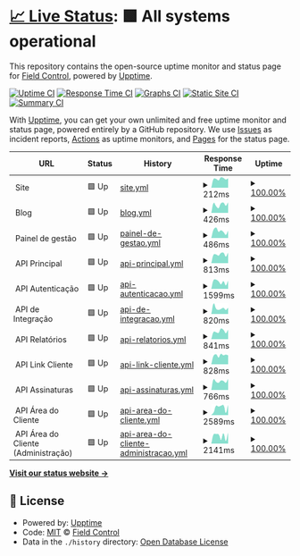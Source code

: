 # [📈 Live Status](https://status.fieldcontrol.com.br): <!--live status--> **🟩 All systems operational**

This repository contains the open-source uptime monitor and status page for [Field Control](https://fieldcontrol.com.br), powered by [Upptime](https://github.com/upptime/upptime).

[![Uptime CI](https://github.com/FieldControl/status/workflows/Uptime%20CI/badge.svg)](https://github.com/FieldControl/status/actions?query=workflow%3A%22Uptime+CI%22)
[![Response Time CI](https://github.com/FieldControl/status/workflows/Response%20Time%20CI/badge.svg)](https://github.com/FieldControl/status/actions?query=workflow%3A%22Response+Time+CI%22)
[![Graphs CI](https://github.com/FieldControl/status/workflows/Graphs%20CI/badge.svg)](https://github.com/FieldControl/status/actions?query=workflow%3A%22Graphs+CI%22)
[![Static Site CI](https://github.com/FieldControl/status/workflows/Static%20Site%20CI/badge.svg)](https://github.com/FieldControl/status/actions?query=workflow%3A%22Static+Site+CI%22)
[![Summary CI](https://github.com/FieldControl/status/workflows/Summary%20CI/badge.svg)](https://github.com/FieldControl/status/actions?query=workflow%3A%22Summary+CI%22)

With [Upptime](https://upptime.js.org), you can get your own unlimited and free uptime monitor and status page, powered entirely by a GitHub repository. We use [Issues](https://github.com/FieldControl/status/issues) as incident reports, [Actions](https://github.com/FieldControl/status/actions) as uptime monitors, and [Pages](https://status.fieldcontrol.com.br) for the status page.

<!--start: status pages-->
<!-- This summary is generated by Upptime (https://github.com/upptime/upptime) -->
<!-- Do not edit this manually, your changes will be overwritten -->
<!-- prettier-ignore -->
| URL | Status | History | Response Time | Uptime |
| --- | ------ | ------- | ------------- | ------ |
| <img alt="" src="https://app.fieldcontrol.com.br/favicon.ico" height="13"> Site | 🟩 Up | [site.yml](https://github.com/FieldControl/status/commits/HEAD/history/site.yml) | <details><summary><img alt="Response time graph" src="./graphs/site/response-time-week.png" height="20"> 212ms</summary><br><a href="https://status.fieldcontrol.com.br/history/site"><img alt="Response time 179" src="https://img.shields.io/endpoint?url=https%3A%2F%2Fraw.githubusercontent.com%2FFieldControl%2Fstatus%2FHEAD%2Fapi%2Fsite%2Fresponse-time.json"></a><br><a href="https://status.fieldcontrol.com.br/history/site"><img alt="24-hour response time 295" src="https://img.shields.io/endpoint?url=https%3A%2F%2Fraw.githubusercontent.com%2FFieldControl%2Fstatus%2FHEAD%2Fapi%2Fsite%2Fresponse-time-day.json"></a><br><a href="https://status.fieldcontrol.com.br/history/site"><img alt="7-day response time 212" src="https://img.shields.io/endpoint?url=https%3A%2F%2Fraw.githubusercontent.com%2FFieldControl%2Fstatus%2FHEAD%2Fapi%2Fsite%2Fresponse-time-week.json"></a><br><a href="https://status.fieldcontrol.com.br/history/site"><img alt="30-day response time 189" src="https://img.shields.io/endpoint?url=https%3A%2F%2Fraw.githubusercontent.com%2FFieldControl%2Fstatus%2FHEAD%2Fapi%2Fsite%2Fresponse-time-month.json"></a><br><a href="https://status.fieldcontrol.com.br/history/site"><img alt="1-year response time 177" src="https://img.shields.io/endpoint?url=https%3A%2F%2Fraw.githubusercontent.com%2FFieldControl%2Fstatus%2FHEAD%2Fapi%2Fsite%2Fresponse-time-year.json"></a></details> | <details><summary><a href="https://status.fieldcontrol.com.br/history/site">100.00%</a></summary><a href="https://status.fieldcontrol.com.br/history/site"><img alt="All-time uptime 100.00%" src="https://img.shields.io/endpoint?url=https%3A%2F%2Fraw.githubusercontent.com%2FFieldControl%2Fstatus%2FHEAD%2Fapi%2Fsite%2Fuptime.json"></a><br><a href="https://status.fieldcontrol.com.br/history/site"><img alt="24-hour uptime 100.00%" src="https://img.shields.io/endpoint?url=https%3A%2F%2Fraw.githubusercontent.com%2FFieldControl%2Fstatus%2FHEAD%2Fapi%2Fsite%2Fuptime-day.json"></a><br><a href="https://status.fieldcontrol.com.br/history/site"><img alt="7-day uptime 100.00%" src="https://img.shields.io/endpoint?url=https%3A%2F%2Fraw.githubusercontent.com%2FFieldControl%2Fstatus%2FHEAD%2Fapi%2Fsite%2Fuptime-week.json"></a><br><a href="https://status.fieldcontrol.com.br/history/site"><img alt="30-day uptime 100.00%" src="https://img.shields.io/endpoint?url=https%3A%2F%2Fraw.githubusercontent.com%2FFieldControl%2Fstatus%2FHEAD%2Fapi%2Fsite%2Fuptime-month.json"></a><br><a href="https://status.fieldcontrol.com.br/history/site"><img alt="1-year uptime 100.00%" src="https://img.shields.io/endpoint?url=https%3A%2F%2Fraw.githubusercontent.com%2FFieldControl%2Fstatus%2FHEAD%2Fapi%2Fsite%2Fuptime-year.json"></a></details>
| <img alt="" src="https://app.fieldcontrol.com.br/favicon.ico" height="13"> Blog | 🟩 Up | [blog.yml](https://github.com/FieldControl/status/commits/HEAD/history/blog.yml) | <details><summary><img alt="Response time graph" src="./graphs/blog/response-time-week.png" height="20"> 426ms</summary><br><a href="https://status.fieldcontrol.com.br/history/blog"><img alt="Response time 840" src="https://img.shields.io/endpoint?url=https%3A%2F%2Fraw.githubusercontent.com%2FFieldControl%2Fstatus%2FHEAD%2Fapi%2Fblog%2Fresponse-time.json"></a><br><a href="https://status.fieldcontrol.com.br/history/blog"><img alt="24-hour response time 852" src="https://img.shields.io/endpoint?url=https%3A%2F%2Fraw.githubusercontent.com%2FFieldControl%2Fstatus%2FHEAD%2Fapi%2Fblog%2Fresponse-time-day.json"></a><br><a href="https://status.fieldcontrol.com.br/history/blog"><img alt="7-day response time 426" src="https://img.shields.io/endpoint?url=https%3A%2F%2Fraw.githubusercontent.com%2FFieldControl%2Fstatus%2FHEAD%2Fapi%2Fblog%2Fresponse-time-week.json"></a><br><a href="https://status.fieldcontrol.com.br/history/blog"><img alt="30-day response time 814" src="https://img.shields.io/endpoint?url=https%3A%2F%2Fraw.githubusercontent.com%2FFieldControl%2Fstatus%2FHEAD%2Fapi%2Fblog%2Fresponse-time-month.json"></a><br><a href="https://status.fieldcontrol.com.br/history/blog"><img alt="1-year response time 878" src="https://img.shields.io/endpoint?url=https%3A%2F%2Fraw.githubusercontent.com%2FFieldControl%2Fstatus%2FHEAD%2Fapi%2Fblog%2Fresponse-time-year.json"></a></details> | <details><summary><a href="https://status.fieldcontrol.com.br/history/blog">100.00%</a></summary><a href="https://status.fieldcontrol.com.br/history/blog"><img alt="All-time uptime 99.41%" src="https://img.shields.io/endpoint?url=https%3A%2F%2Fraw.githubusercontent.com%2FFieldControl%2Fstatus%2FHEAD%2Fapi%2Fblog%2Fuptime.json"></a><br><a href="https://status.fieldcontrol.com.br/history/blog"><img alt="24-hour uptime 100.00%" src="https://img.shields.io/endpoint?url=https%3A%2F%2Fraw.githubusercontent.com%2FFieldControl%2Fstatus%2FHEAD%2Fapi%2Fblog%2Fuptime-day.json"></a><br><a href="https://status.fieldcontrol.com.br/history/blog"><img alt="7-day uptime 100.00%" src="https://img.shields.io/endpoint?url=https%3A%2F%2Fraw.githubusercontent.com%2FFieldControl%2Fstatus%2FHEAD%2Fapi%2Fblog%2Fuptime-week.json"></a><br><a href="https://status.fieldcontrol.com.br/history/blog"><img alt="30-day uptime 98.04%" src="https://img.shields.io/endpoint?url=https%3A%2F%2Fraw.githubusercontent.com%2FFieldControl%2Fstatus%2FHEAD%2Fapi%2Fblog%2Fuptime-month.json"></a><br><a href="https://status.fieldcontrol.com.br/history/blog"><img alt="1-year uptime 99.37%" src="https://img.shields.io/endpoint?url=https%3A%2F%2Fraw.githubusercontent.com%2FFieldControl%2Fstatus%2FHEAD%2Fapi%2Fblog%2Fuptime-year.json"></a></details>
| <img alt="" src="https://app.fieldcontrol.com.br/favicon.ico" height="13"> Painel de gestão | 🟩 Up | [painel-de-gestao.yml](https://github.com/FieldControl/status/commits/HEAD/history/painel-de-gestao.yml) | <details><summary><img alt="Response time graph" src="./graphs/painel-de-gestao/response-time-week.png" height="20"> 486ms</summary><br><a href="https://status.fieldcontrol.com.br/history/painel-de-gestao"><img alt="Response time 412" src="https://img.shields.io/endpoint?url=https%3A%2F%2Fraw.githubusercontent.com%2FFieldControl%2Fstatus%2FHEAD%2Fapi%2Fpainel-de-gestao%2Fresponse-time.json"></a><br><a href="https://status.fieldcontrol.com.br/history/painel-de-gestao"><img alt="24-hour response time 559" src="https://img.shields.io/endpoint?url=https%3A%2F%2Fraw.githubusercontent.com%2FFieldControl%2Fstatus%2FHEAD%2Fapi%2Fpainel-de-gestao%2Fresponse-time-day.json"></a><br><a href="https://status.fieldcontrol.com.br/history/painel-de-gestao"><img alt="7-day response time 486" src="https://img.shields.io/endpoint?url=https%3A%2F%2Fraw.githubusercontent.com%2FFieldControl%2Fstatus%2FHEAD%2Fapi%2Fpainel-de-gestao%2Fresponse-time-week.json"></a><br><a href="https://status.fieldcontrol.com.br/history/painel-de-gestao"><img alt="30-day response time 485" src="https://img.shields.io/endpoint?url=https%3A%2F%2Fraw.githubusercontent.com%2FFieldControl%2Fstatus%2FHEAD%2Fapi%2Fpainel-de-gestao%2Fresponse-time-month.json"></a><br><a href="https://status.fieldcontrol.com.br/history/painel-de-gestao"><img alt="1-year response time 418" src="https://img.shields.io/endpoint?url=https%3A%2F%2Fraw.githubusercontent.com%2FFieldControl%2Fstatus%2FHEAD%2Fapi%2Fpainel-de-gestao%2Fresponse-time-year.json"></a></details> | <details><summary><a href="https://status.fieldcontrol.com.br/history/painel-de-gestao">100.00%</a></summary><a href="https://status.fieldcontrol.com.br/history/painel-de-gestao"><img alt="All-time uptime 100.00%" src="https://img.shields.io/endpoint?url=https%3A%2F%2Fraw.githubusercontent.com%2FFieldControl%2Fstatus%2FHEAD%2Fapi%2Fpainel-de-gestao%2Fuptime.json"></a><br><a href="https://status.fieldcontrol.com.br/history/painel-de-gestao"><img alt="24-hour uptime 100.00%" src="https://img.shields.io/endpoint?url=https%3A%2F%2Fraw.githubusercontent.com%2FFieldControl%2Fstatus%2FHEAD%2Fapi%2Fpainel-de-gestao%2Fuptime-day.json"></a><br><a href="https://status.fieldcontrol.com.br/history/painel-de-gestao"><img alt="7-day uptime 100.00%" src="https://img.shields.io/endpoint?url=https%3A%2F%2Fraw.githubusercontent.com%2FFieldControl%2Fstatus%2FHEAD%2Fapi%2Fpainel-de-gestao%2Fuptime-week.json"></a><br><a href="https://status.fieldcontrol.com.br/history/painel-de-gestao"><img alt="30-day uptime 100.00%" src="https://img.shields.io/endpoint?url=https%3A%2F%2Fraw.githubusercontent.com%2FFieldControl%2Fstatus%2FHEAD%2Fapi%2Fpainel-de-gestao%2Fuptime-month.json"></a><br><a href="https://status.fieldcontrol.com.br/history/painel-de-gestao"><img alt="1-year uptime 100.00%" src="https://img.shields.io/endpoint?url=https%3A%2F%2Fraw.githubusercontent.com%2FFieldControl%2Fstatus%2FHEAD%2Fapi%2Fpainel-de-gestao%2Fuptime-year.json"></a></details>
| <img alt="" src="https://favicons.githubusercontent.com/null" height="13"> API Principal | 🟩 Up | [api-principal.yml](https://github.com/FieldControl/status/commits/HEAD/history/api-principal.yml) | <details><summary><img alt="Response time graph" src="./graphs/api-principal/response-time-week.png" height="20"> 813ms</summary><br><a href="https://status.fieldcontrol.com.br/history/api-principal"><img alt="Response time 791" src="https://img.shields.io/endpoint?url=https%3A%2F%2Fraw.githubusercontent.com%2FFieldControl%2Fstatus%2FHEAD%2Fapi%2Fapi-principal%2Fresponse-time.json"></a><br><a href="https://status.fieldcontrol.com.br/history/api-principal"><img alt="24-hour response time 953" src="https://img.shields.io/endpoint?url=https%3A%2F%2Fraw.githubusercontent.com%2FFieldControl%2Fstatus%2FHEAD%2Fapi%2Fapi-principal%2Fresponse-time-day.json"></a><br><a href="https://status.fieldcontrol.com.br/history/api-principal"><img alt="7-day response time 813" src="https://img.shields.io/endpoint?url=https%3A%2F%2Fraw.githubusercontent.com%2FFieldControl%2Fstatus%2FHEAD%2Fapi%2Fapi-principal%2Fresponse-time-week.json"></a><br><a href="https://status.fieldcontrol.com.br/history/api-principal"><img alt="30-day response time 744" src="https://img.shields.io/endpoint?url=https%3A%2F%2Fraw.githubusercontent.com%2FFieldControl%2Fstatus%2FHEAD%2Fapi%2Fapi-principal%2Fresponse-time-month.json"></a><br><a href="https://status.fieldcontrol.com.br/history/api-principal"><img alt="1-year response time 804" src="https://img.shields.io/endpoint?url=https%3A%2F%2Fraw.githubusercontent.com%2FFieldControl%2Fstatus%2FHEAD%2Fapi%2Fapi-principal%2Fresponse-time-year.json"></a></details> | <details><summary><a href="https://status.fieldcontrol.com.br/history/api-principal">100.00%</a></summary><a href="https://status.fieldcontrol.com.br/history/api-principal"><img alt="All-time uptime 100.00%" src="https://img.shields.io/endpoint?url=https%3A%2F%2Fraw.githubusercontent.com%2FFieldControl%2Fstatus%2FHEAD%2Fapi%2Fapi-principal%2Fuptime.json"></a><br><a href="https://status.fieldcontrol.com.br/history/api-principal"><img alt="24-hour uptime 100.00%" src="https://img.shields.io/endpoint?url=https%3A%2F%2Fraw.githubusercontent.com%2FFieldControl%2Fstatus%2FHEAD%2Fapi%2Fapi-principal%2Fuptime-day.json"></a><br><a href="https://status.fieldcontrol.com.br/history/api-principal"><img alt="7-day uptime 100.00%" src="https://img.shields.io/endpoint?url=https%3A%2F%2Fraw.githubusercontent.com%2FFieldControl%2Fstatus%2FHEAD%2Fapi%2Fapi-principal%2Fuptime-week.json"></a><br><a href="https://status.fieldcontrol.com.br/history/api-principal"><img alt="30-day uptime 99.99%" src="https://img.shields.io/endpoint?url=https%3A%2F%2Fraw.githubusercontent.com%2FFieldControl%2Fstatus%2FHEAD%2Fapi%2Fapi-principal%2Fuptime-month.json"></a><br><a href="https://status.fieldcontrol.com.br/history/api-principal"><img alt="1-year uptime 100.00%" src="https://img.shields.io/endpoint?url=https%3A%2F%2Fraw.githubusercontent.com%2FFieldControl%2Fstatus%2FHEAD%2Fapi%2Fapi-principal%2Fuptime-year.json"></a></details>
| <img alt="" src="https://favicons.githubusercontent.com/null" height="13"> API Autenticação | 🟩 Up | [api-autenticacao.yml](https://github.com/FieldControl/status/commits/HEAD/history/api-autenticacao.yml) | <details><summary><img alt="Response time graph" src="./graphs/api-autenticacao/response-time-week.png" height="20"> 1599ms</summary><br><a href="https://status.fieldcontrol.com.br/history/api-autenticacao"><img alt="Response time 1231" src="https://img.shields.io/endpoint?url=https%3A%2F%2Fraw.githubusercontent.com%2FFieldControl%2Fstatus%2FHEAD%2Fapi%2Fapi-autenticacao%2Fresponse-time.json"></a><br><a href="https://status.fieldcontrol.com.br/history/api-autenticacao"><img alt="24-hour response time 2389" src="https://img.shields.io/endpoint?url=https%3A%2F%2Fraw.githubusercontent.com%2FFieldControl%2Fstatus%2FHEAD%2Fapi%2Fapi-autenticacao%2Fresponse-time-day.json"></a><br><a href="https://status.fieldcontrol.com.br/history/api-autenticacao"><img alt="7-day response time 1599" src="https://img.shields.io/endpoint?url=https%3A%2F%2Fraw.githubusercontent.com%2FFieldControl%2Fstatus%2FHEAD%2Fapi%2Fapi-autenticacao%2Fresponse-time-week.json"></a><br><a href="https://status.fieldcontrol.com.br/history/api-autenticacao"><img alt="30-day response time 1676" src="https://img.shields.io/endpoint?url=https%3A%2F%2Fraw.githubusercontent.com%2FFieldControl%2Fstatus%2FHEAD%2Fapi%2Fapi-autenticacao%2Fresponse-time-month.json"></a><br><a href="https://status.fieldcontrol.com.br/history/api-autenticacao"><img alt="1-year response time 1236" src="https://img.shields.io/endpoint?url=https%3A%2F%2Fraw.githubusercontent.com%2FFieldControl%2Fstatus%2FHEAD%2Fapi%2Fapi-autenticacao%2Fresponse-time-year.json"></a></details> | <details><summary><a href="https://status.fieldcontrol.com.br/history/api-autenticacao">100.00%</a></summary><a href="https://status.fieldcontrol.com.br/history/api-autenticacao"><img alt="All-time uptime 100.00%" src="https://img.shields.io/endpoint?url=https%3A%2F%2Fraw.githubusercontent.com%2FFieldControl%2Fstatus%2FHEAD%2Fapi%2Fapi-autenticacao%2Fuptime.json"></a><br><a href="https://status.fieldcontrol.com.br/history/api-autenticacao"><img alt="24-hour uptime 100.00%" src="https://img.shields.io/endpoint?url=https%3A%2F%2Fraw.githubusercontent.com%2FFieldControl%2Fstatus%2FHEAD%2Fapi%2Fapi-autenticacao%2Fuptime-day.json"></a><br><a href="https://status.fieldcontrol.com.br/history/api-autenticacao"><img alt="7-day uptime 100.00%" src="https://img.shields.io/endpoint?url=https%3A%2F%2Fraw.githubusercontent.com%2FFieldControl%2Fstatus%2FHEAD%2Fapi%2Fapi-autenticacao%2Fuptime-week.json"></a><br><a href="https://status.fieldcontrol.com.br/history/api-autenticacao"><img alt="30-day uptime 100.00%" src="https://img.shields.io/endpoint?url=https%3A%2F%2Fraw.githubusercontent.com%2FFieldControl%2Fstatus%2FHEAD%2Fapi%2Fapi-autenticacao%2Fuptime-month.json"></a><br><a href="https://status.fieldcontrol.com.br/history/api-autenticacao"><img alt="1-year uptime 100.00%" src="https://img.shields.io/endpoint?url=https%3A%2F%2Fraw.githubusercontent.com%2FFieldControl%2Fstatus%2FHEAD%2Fapi%2Fapi-autenticacao%2Fuptime-year.json"></a></details>
| <img alt="" src="https://favicons.githubusercontent.com/null" height="13"> API de Integração | 🟩 Up | [api-de-integracao.yml](https://github.com/FieldControl/status/commits/HEAD/history/api-de-integracao.yml) | <details><summary><img alt="Response time graph" src="./graphs/api-de-integracao/response-time-week.png" height="20"> 820ms</summary><br><a href="https://status.fieldcontrol.com.br/history/api-de-integracao"><img alt="Response time 778" src="https://img.shields.io/endpoint?url=https%3A%2F%2Fraw.githubusercontent.com%2FFieldControl%2Fstatus%2FHEAD%2Fapi%2Fapi-de-integracao%2Fresponse-time.json"></a><br><a href="https://status.fieldcontrol.com.br/history/api-de-integracao"><img alt="24-hour response time 943" src="https://img.shields.io/endpoint?url=https%3A%2F%2Fraw.githubusercontent.com%2FFieldControl%2Fstatus%2FHEAD%2Fapi%2Fapi-de-integracao%2Fresponse-time-day.json"></a><br><a href="https://status.fieldcontrol.com.br/history/api-de-integracao"><img alt="7-day response time 820" src="https://img.shields.io/endpoint?url=https%3A%2F%2Fraw.githubusercontent.com%2FFieldControl%2Fstatus%2FHEAD%2Fapi%2Fapi-de-integracao%2Fresponse-time-week.json"></a><br><a href="https://status.fieldcontrol.com.br/history/api-de-integracao"><img alt="30-day response time 799" src="https://img.shields.io/endpoint?url=https%3A%2F%2Fraw.githubusercontent.com%2FFieldControl%2Fstatus%2FHEAD%2Fapi%2Fapi-de-integracao%2Fresponse-time-month.json"></a><br><a href="https://status.fieldcontrol.com.br/history/api-de-integracao"><img alt="1-year response time 790" src="https://img.shields.io/endpoint?url=https%3A%2F%2Fraw.githubusercontent.com%2FFieldControl%2Fstatus%2FHEAD%2Fapi%2Fapi-de-integracao%2Fresponse-time-year.json"></a></details> | <details><summary><a href="https://status.fieldcontrol.com.br/history/api-de-integracao">100.00%</a></summary><a href="https://status.fieldcontrol.com.br/history/api-de-integracao"><img alt="All-time uptime 100.00%" src="https://img.shields.io/endpoint?url=https%3A%2F%2Fraw.githubusercontent.com%2FFieldControl%2Fstatus%2FHEAD%2Fapi%2Fapi-de-integracao%2Fuptime.json"></a><br><a href="https://status.fieldcontrol.com.br/history/api-de-integracao"><img alt="24-hour uptime 100.00%" src="https://img.shields.io/endpoint?url=https%3A%2F%2Fraw.githubusercontent.com%2FFieldControl%2Fstatus%2FHEAD%2Fapi%2Fapi-de-integracao%2Fuptime-day.json"></a><br><a href="https://status.fieldcontrol.com.br/history/api-de-integracao"><img alt="7-day uptime 100.00%" src="https://img.shields.io/endpoint?url=https%3A%2F%2Fraw.githubusercontent.com%2FFieldControl%2Fstatus%2FHEAD%2Fapi%2Fapi-de-integracao%2Fuptime-week.json"></a><br><a href="https://status.fieldcontrol.com.br/history/api-de-integracao"><img alt="30-day uptime 100.00%" src="https://img.shields.io/endpoint?url=https%3A%2F%2Fraw.githubusercontent.com%2FFieldControl%2Fstatus%2FHEAD%2Fapi%2Fapi-de-integracao%2Fuptime-month.json"></a><br><a href="https://status.fieldcontrol.com.br/history/api-de-integracao"><img alt="1-year uptime 100.00%" src="https://img.shields.io/endpoint?url=https%3A%2F%2Fraw.githubusercontent.com%2FFieldControl%2Fstatus%2FHEAD%2Fapi%2Fapi-de-integracao%2Fuptime-year.json"></a></details>
| <img alt="" src="https://favicons.githubusercontent.com/null" height="13"> API Relatórios | 🟩 Up | [api-relatorios.yml](https://github.com/FieldControl/status/commits/HEAD/history/api-relatorios.yml) | <details><summary><img alt="Response time graph" src="./graphs/api-relatorios/response-time-week.png" height="20"> 841ms</summary><br><a href="https://status.fieldcontrol.com.br/history/api-relatorios"><img alt="Response time 830" src="https://img.shields.io/endpoint?url=https%3A%2F%2Fraw.githubusercontent.com%2FFieldControl%2Fstatus%2FHEAD%2Fapi%2Fapi-relatorios%2Fresponse-time.json"></a><br><a href="https://status.fieldcontrol.com.br/history/api-relatorios"><img alt="24-hour response time 786" src="https://img.shields.io/endpoint?url=https%3A%2F%2Fraw.githubusercontent.com%2FFieldControl%2Fstatus%2FHEAD%2Fapi%2Fapi-relatorios%2Fresponse-time-day.json"></a><br><a href="https://status.fieldcontrol.com.br/history/api-relatorios"><img alt="7-day response time 841" src="https://img.shields.io/endpoint?url=https%3A%2F%2Fraw.githubusercontent.com%2FFieldControl%2Fstatus%2FHEAD%2Fapi%2Fapi-relatorios%2Fresponse-time-week.json"></a><br><a href="https://status.fieldcontrol.com.br/history/api-relatorios"><img alt="30-day response time 767" src="https://img.shields.io/endpoint?url=https%3A%2F%2Fraw.githubusercontent.com%2FFieldControl%2Fstatus%2FHEAD%2Fapi%2Fapi-relatorios%2Fresponse-time-month.json"></a><br><a href="https://status.fieldcontrol.com.br/history/api-relatorios"><img alt="1-year response time 836" src="https://img.shields.io/endpoint?url=https%3A%2F%2Fraw.githubusercontent.com%2FFieldControl%2Fstatus%2FHEAD%2Fapi%2Fapi-relatorios%2Fresponse-time-year.json"></a></details> | <details><summary><a href="https://status.fieldcontrol.com.br/history/api-relatorios">100.00%</a></summary><a href="https://status.fieldcontrol.com.br/history/api-relatorios"><img alt="All-time uptime 100.00%" src="https://img.shields.io/endpoint?url=https%3A%2F%2Fraw.githubusercontent.com%2FFieldControl%2Fstatus%2FHEAD%2Fapi%2Fapi-relatorios%2Fuptime.json"></a><br><a href="https://status.fieldcontrol.com.br/history/api-relatorios"><img alt="24-hour uptime 100.00%" src="https://img.shields.io/endpoint?url=https%3A%2F%2Fraw.githubusercontent.com%2FFieldControl%2Fstatus%2FHEAD%2Fapi%2Fapi-relatorios%2Fuptime-day.json"></a><br><a href="https://status.fieldcontrol.com.br/history/api-relatorios"><img alt="7-day uptime 100.00%" src="https://img.shields.io/endpoint?url=https%3A%2F%2Fraw.githubusercontent.com%2FFieldControl%2Fstatus%2FHEAD%2Fapi%2Fapi-relatorios%2Fuptime-week.json"></a><br><a href="https://status.fieldcontrol.com.br/history/api-relatorios"><img alt="30-day uptime 100.00%" src="https://img.shields.io/endpoint?url=https%3A%2F%2Fraw.githubusercontent.com%2FFieldControl%2Fstatus%2FHEAD%2Fapi%2Fapi-relatorios%2Fuptime-month.json"></a><br><a href="https://status.fieldcontrol.com.br/history/api-relatorios"><img alt="1-year uptime 100.00%" src="https://img.shields.io/endpoint?url=https%3A%2F%2Fraw.githubusercontent.com%2FFieldControl%2Fstatus%2FHEAD%2Fapi%2Fapi-relatorios%2Fuptime-year.json"></a></details>
| <img alt="" src="https://favicons.githubusercontent.com/null" height="13"> API Link Cliente | 🟩 Up | [api-link-cliente.yml](https://github.com/FieldControl/status/commits/HEAD/history/api-link-cliente.yml) | <details><summary><img alt="Response time graph" src="./graphs/api-link-cliente/response-time-week.png" height="20"> 828ms</summary><br><a href="https://status.fieldcontrol.com.br/history/api-link-cliente"><img alt="Response time 1064" src="https://img.shields.io/endpoint?url=https%3A%2F%2Fraw.githubusercontent.com%2FFieldControl%2Fstatus%2FHEAD%2Fapi%2Fapi-link-cliente%2Fresponse-time.json"></a><br><a href="https://status.fieldcontrol.com.br/history/api-link-cliente"><img alt="24-hour response time 991" src="https://img.shields.io/endpoint?url=https%3A%2F%2Fraw.githubusercontent.com%2FFieldControl%2Fstatus%2FHEAD%2Fapi%2Fapi-link-cliente%2Fresponse-time-day.json"></a><br><a href="https://status.fieldcontrol.com.br/history/api-link-cliente"><img alt="7-day response time 828" src="https://img.shields.io/endpoint?url=https%3A%2F%2Fraw.githubusercontent.com%2FFieldControl%2Fstatus%2FHEAD%2Fapi%2Fapi-link-cliente%2Fresponse-time-week.json"></a><br><a href="https://status.fieldcontrol.com.br/history/api-link-cliente"><img alt="30-day response time 739" src="https://img.shields.io/endpoint?url=https%3A%2F%2Fraw.githubusercontent.com%2FFieldControl%2Fstatus%2FHEAD%2Fapi%2Fapi-link-cliente%2Fresponse-time-month.json"></a><br><a href="https://status.fieldcontrol.com.br/history/api-link-cliente"><img alt="1-year response time 985" src="https://img.shields.io/endpoint?url=https%3A%2F%2Fraw.githubusercontent.com%2FFieldControl%2Fstatus%2FHEAD%2Fapi%2Fapi-link-cliente%2Fresponse-time-year.json"></a></details> | <details><summary><a href="https://status.fieldcontrol.com.br/history/api-link-cliente">100.00%</a></summary><a href="https://status.fieldcontrol.com.br/history/api-link-cliente"><img alt="All-time uptime 99.99%" src="https://img.shields.io/endpoint?url=https%3A%2F%2Fraw.githubusercontent.com%2FFieldControl%2Fstatus%2FHEAD%2Fapi%2Fapi-link-cliente%2Fuptime.json"></a><br><a href="https://status.fieldcontrol.com.br/history/api-link-cliente"><img alt="24-hour uptime 100.00%" src="https://img.shields.io/endpoint?url=https%3A%2F%2Fraw.githubusercontent.com%2FFieldControl%2Fstatus%2FHEAD%2Fapi%2Fapi-link-cliente%2Fuptime-day.json"></a><br><a href="https://status.fieldcontrol.com.br/history/api-link-cliente"><img alt="7-day uptime 100.00%" src="https://img.shields.io/endpoint?url=https%3A%2F%2Fraw.githubusercontent.com%2FFieldControl%2Fstatus%2FHEAD%2Fapi%2Fapi-link-cliente%2Fuptime-week.json"></a><br><a href="https://status.fieldcontrol.com.br/history/api-link-cliente"><img alt="30-day uptime 100.00%" src="https://img.shields.io/endpoint?url=https%3A%2F%2Fraw.githubusercontent.com%2FFieldControl%2Fstatus%2FHEAD%2Fapi%2Fapi-link-cliente%2Fuptime-month.json"></a><br><a href="https://status.fieldcontrol.com.br/history/api-link-cliente"><img alt="1-year uptime 99.99%" src="https://img.shields.io/endpoint?url=https%3A%2F%2Fraw.githubusercontent.com%2FFieldControl%2Fstatus%2FHEAD%2Fapi%2Fapi-link-cliente%2Fuptime-year.json"></a></details>
| <img alt="" src="https://favicons.githubusercontent.com/null" height="13"> API Assinaturas | 🟩 Up | [api-assinaturas.yml](https://github.com/FieldControl/status/commits/HEAD/history/api-assinaturas.yml) | <details><summary><img alt="Response time graph" src="./graphs/api-assinaturas/response-time-week.png" height="20"> 766ms</summary><br><a href="https://status.fieldcontrol.com.br/history/api-assinaturas"><img alt="Response time 795" src="https://img.shields.io/endpoint?url=https%3A%2F%2Fraw.githubusercontent.com%2FFieldControl%2Fstatus%2FHEAD%2Fapi%2Fapi-assinaturas%2Fresponse-time.json"></a><br><a href="https://status.fieldcontrol.com.br/history/api-assinaturas"><img alt="24-hour response time 806" src="https://img.shields.io/endpoint?url=https%3A%2F%2Fraw.githubusercontent.com%2FFieldControl%2Fstatus%2FHEAD%2Fapi%2Fapi-assinaturas%2Fresponse-time-day.json"></a><br><a href="https://status.fieldcontrol.com.br/history/api-assinaturas"><img alt="7-day response time 766" src="https://img.shields.io/endpoint?url=https%3A%2F%2Fraw.githubusercontent.com%2FFieldControl%2Fstatus%2FHEAD%2Fapi%2Fapi-assinaturas%2Fresponse-time-week.json"></a><br><a href="https://status.fieldcontrol.com.br/history/api-assinaturas"><img alt="30-day response time 753" src="https://img.shields.io/endpoint?url=https%3A%2F%2Fraw.githubusercontent.com%2FFieldControl%2Fstatus%2FHEAD%2Fapi%2Fapi-assinaturas%2Fresponse-time-month.json"></a><br><a href="https://status.fieldcontrol.com.br/history/api-assinaturas"><img alt="1-year response time 804" src="https://img.shields.io/endpoint?url=https%3A%2F%2Fraw.githubusercontent.com%2FFieldControl%2Fstatus%2FHEAD%2Fapi%2Fapi-assinaturas%2Fresponse-time-year.json"></a></details> | <details><summary><a href="https://status.fieldcontrol.com.br/history/api-assinaturas">100.00%</a></summary><a href="https://status.fieldcontrol.com.br/history/api-assinaturas"><img alt="All-time uptime 100.00%" src="https://img.shields.io/endpoint?url=https%3A%2F%2Fraw.githubusercontent.com%2FFieldControl%2Fstatus%2FHEAD%2Fapi%2Fapi-assinaturas%2Fuptime.json"></a><br><a href="https://status.fieldcontrol.com.br/history/api-assinaturas"><img alt="24-hour uptime 100.00%" src="https://img.shields.io/endpoint?url=https%3A%2F%2Fraw.githubusercontent.com%2FFieldControl%2Fstatus%2FHEAD%2Fapi%2Fapi-assinaturas%2Fuptime-day.json"></a><br><a href="https://status.fieldcontrol.com.br/history/api-assinaturas"><img alt="7-day uptime 100.00%" src="https://img.shields.io/endpoint?url=https%3A%2F%2Fraw.githubusercontent.com%2FFieldControl%2Fstatus%2FHEAD%2Fapi%2Fapi-assinaturas%2Fuptime-week.json"></a><br><a href="https://status.fieldcontrol.com.br/history/api-assinaturas"><img alt="30-day uptime 100.00%" src="https://img.shields.io/endpoint?url=https%3A%2F%2Fraw.githubusercontent.com%2FFieldControl%2Fstatus%2FHEAD%2Fapi%2Fapi-assinaturas%2Fuptime-month.json"></a><br><a href="https://status.fieldcontrol.com.br/history/api-assinaturas"><img alt="1-year uptime 100.00%" src="https://img.shields.io/endpoint?url=https%3A%2F%2Fraw.githubusercontent.com%2FFieldControl%2Fstatus%2FHEAD%2Fapi%2Fapi-assinaturas%2Fuptime-year.json"></a></details>
| <img alt="" src="https://favicons.githubusercontent.com/null" height="13"> API Área do Cliente | 🟩 Up | [api-area-do-cliente.yml](https://github.com/FieldControl/status/commits/HEAD/history/api-area-do-cliente.yml) | <details><summary><img alt="Response time graph" src="./graphs/api-area-do-cliente/response-time-week.png" height="20"> 2589ms</summary><br><a href="https://status.fieldcontrol.com.br/history/api-area-do-cliente"><img alt="Response time 1688" src="https://img.shields.io/endpoint?url=https%3A%2F%2Fraw.githubusercontent.com%2FFieldControl%2Fstatus%2FHEAD%2Fapi%2Fapi-area-do-cliente%2Fresponse-time.json"></a><br><a href="https://status.fieldcontrol.com.br/history/api-area-do-cliente"><img alt="24-hour response time 2812" src="https://img.shields.io/endpoint?url=https%3A%2F%2Fraw.githubusercontent.com%2FFieldControl%2Fstatus%2FHEAD%2Fapi%2Fapi-area-do-cliente%2Fresponse-time-day.json"></a><br><a href="https://status.fieldcontrol.com.br/history/api-area-do-cliente"><img alt="7-day response time 2589" src="https://img.shields.io/endpoint?url=https%3A%2F%2Fraw.githubusercontent.com%2FFieldControl%2Fstatus%2FHEAD%2Fapi%2Fapi-area-do-cliente%2Fresponse-time-week.json"></a><br><a href="https://status.fieldcontrol.com.br/history/api-area-do-cliente"><img alt="30-day response time 2282" src="https://img.shields.io/endpoint?url=https%3A%2F%2Fraw.githubusercontent.com%2FFieldControl%2Fstatus%2FHEAD%2Fapi%2Fapi-area-do-cliente%2Fresponse-time-month.json"></a><br><a href="https://status.fieldcontrol.com.br/history/api-area-do-cliente"><img alt="1-year response time 1663" src="https://img.shields.io/endpoint?url=https%3A%2F%2Fraw.githubusercontent.com%2FFieldControl%2Fstatus%2FHEAD%2Fapi%2Fapi-area-do-cliente%2Fresponse-time-year.json"></a></details> | <details><summary><a href="https://status.fieldcontrol.com.br/history/api-area-do-cliente">100.00%</a></summary><a href="https://status.fieldcontrol.com.br/history/api-area-do-cliente"><img alt="All-time uptime 99.99%" src="https://img.shields.io/endpoint?url=https%3A%2F%2Fraw.githubusercontent.com%2FFieldControl%2Fstatus%2FHEAD%2Fapi%2Fapi-area-do-cliente%2Fuptime.json"></a><br><a href="https://status.fieldcontrol.com.br/history/api-area-do-cliente"><img alt="24-hour uptime 100.00%" src="https://img.shields.io/endpoint?url=https%3A%2F%2Fraw.githubusercontent.com%2FFieldControl%2Fstatus%2FHEAD%2Fapi%2Fapi-area-do-cliente%2Fuptime-day.json"></a><br><a href="https://status.fieldcontrol.com.br/history/api-area-do-cliente"><img alt="7-day uptime 100.00%" src="https://img.shields.io/endpoint?url=https%3A%2F%2Fraw.githubusercontent.com%2FFieldControl%2Fstatus%2FHEAD%2Fapi%2Fapi-area-do-cliente%2Fuptime-week.json"></a><br><a href="https://status.fieldcontrol.com.br/history/api-area-do-cliente"><img alt="30-day uptime 100.00%" src="https://img.shields.io/endpoint?url=https%3A%2F%2Fraw.githubusercontent.com%2FFieldControl%2Fstatus%2FHEAD%2Fapi%2Fapi-area-do-cliente%2Fuptime-month.json"></a><br><a href="https://status.fieldcontrol.com.br/history/api-area-do-cliente"><img alt="1-year uptime 99.99%" src="https://img.shields.io/endpoint?url=https%3A%2F%2Fraw.githubusercontent.com%2FFieldControl%2Fstatus%2FHEAD%2Fapi%2Fapi-area-do-cliente%2Fuptime-year.json"></a></details>
| <img alt="" src="https://favicons.githubusercontent.com/null" height="13"> API Área do Cliente (Administração) | 🟩 Up | [api-area-do-cliente-administracao.yml](https://github.com/FieldControl/status/commits/HEAD/history/api-area-do-cliente-administracao.yml) | <details><summary><img alt="Response time graph" src="./graphs/api-area-do-cliente-administracao/response-time-week.png" height="20"> 2141ms</summary><br><a href="https://status.fieldcontrol.com.br/history/api-area-do-cliente-administracao"><img alt="Response time 1660" src="https://img.shields.io/endpoint?url=https%3A%2F%2Fraw.githubusercontent.com%2FFieldControl%2Fstatus%2FHEAD%2Fapi%2Fapi-area-do-cliente-administracao%2Fresponse-time.json"></a><br><a href="https://status.fieldcontrol.com.br/history/api-area-do-cliente-administracao"><img alt="24-hour response time 2850" src="https://img.shields.io/endpoint?url=https%3A%2F%2Fraw.githubusercontent.com%2FFieldControl%2Fstatus%2FHEAD%2Fapi%2Fapi-area-do-cliente-administracao%2Fresponse-time-day.json"></a><br><a href="https://status.fieldcontrol.com.br/history/api-area-do-cliente-administracao"><img alt="7-day response time 2141" src="https://img.shields.io/endpoint?url=https%3A%2F%2Fraw.githubusercontent.com%2FFieldControl%2Fstatus%2FHEAD%2Fapi%2Fapi-area-do-cliente-administracao%2Fresponse-time-week.json"></a><br><a href="https://status.fieldcontrol.com.br/history/api-area-do-cliente-administracao"><img alt="30-day response time 2238" src="https://img.shields.io/endpoint?url=https%3A%2F%2Fraw.githubusercontent.com%2FFieldControl%2Fstatus%2FHEAD%2Fapi%2Fapi-area-do-cliente-administracao%2Fresponse-time-month.json"></a><br><a href="https://status.fieldcontrol.com.br/history/api-area-do-cliente-administracao"><img alt="1-year response time 1643" src="https://img.shields.io/endpoint?url=https%3A%2F%2Fraw.githubusercontent.com%2FFieldControl%2Fstatus%2FHEAD%2Fapi%2Fapi-area-do-cliente-administracao%2Fresponse-time-year.json"></a></details> | <details><summary><a href="https://status.fieldcontrol.com.br/history/api-area-do-cliente-administracao">100.00%</a></summary><a href="https://status.fieldcontrol.com.br/history/api-area-do-cliente-administracao"><img alt="All-time uptime 100.00%" src="https://img.shields.io/endpoint?url=https%3A%2F%2Fraw.githubusercontent.com%2FFieldControl%2Fstatus%2FHEAD%2Fapi%2Fapi-area-do-cliente-administracao%2Fuptime.json"></a><br><a href="https://status.fieldcontrol.com.br/history/api-area-do-cliente-administracao"><img alt="24-hour uptime 100.00%" src="https://img.shields.io/endpoint?url=https%3A%2F%2Fraw.githubusercontent.com%2FFieldControl%2Fstatus%2FHEAD%2Fapi%2Fapi-area-do-cliente-administracao%2Fuptime-day.json"></a><br><a href="https://status.fieldcontrol.com.br/history/api-area-do-cliente-administracao"><img alt="7-day uptime 100.00%" src="https://img.shields.io/endpoint?url=https%3A%2F%2Fraw.githubusercontent.com%2FFieldControl%2Fstatus%2FHEAD%2Fapi%2Fapi-area-do-cliente-administracao%2Fuptime-week.json"></a><br><a href="https://status.fieldcontrol.com.br/history/api-area-do-cliente-administracao"><img alt="30-day uptime 100.00%" src="https://img.shields.io/endpoint?url=https%3A%2F%2Fraw.githubusercontent.com%2FFieldControl%2Fstatus%2FHEAD%2Fapi%2Fapi-area-do-cliente-administracao%2Fuptime-month.json"></a><br><a href="https://status.fieldcontrol.com.br/history/api-area-do-cliente-administracao"><img alt="1-year uptime 100.00%" src="https://img.shields.io/endpoint?url=https%3A%2F%2Fraw.githubusercontent.com%2FFieldControl%2Fstatus%2FHEAD%2Fapi%2Fapi-area-do-cliente-administracao%2Fuptime-year.json"></a></details>

<!--end: status pages-->

[**Visit our status website →**](https://status.fieldcontrol.com.br)

## 📄 License

- Powered by: [Upptime](https://github.com/upptime/upptime)
- Code: [MIT](./LICENSE) © [Field Control](https://fieldcontrol.com.br)
- Data in the `./history` directory: [Open Database License](https://opendatacommons.org/licenses/odbl/1-0/)
